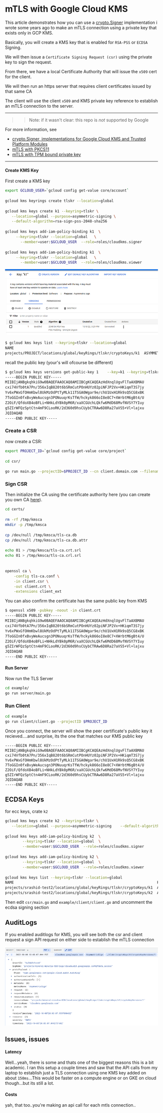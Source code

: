 # mTLS with Google Cloud KMS

This article demonstrates how you can use a [crypto.Signer](https://github.com/salrashid123/signer) implementation i wrote some years ago to make an mTLS connection using a private key that exists only in GCP KMS.

Basically, you will create a KMS key that is enabled for `RSA-PSS` or `ECDSA` Signing. 

We will then issue a `Certificate Signing Request (csr)` using the private key to sign the request.

From there, we have a local Certificate Authority that will issue the `x509` cert for the client.

We will then run an https server that requires client certificates issued by that same CA

The client will use the client `x509` and KMS private key reference to establish an mTLS connection to the server.

---

>> Note: if it wasn't clear: this repo is _not_ supported by Google


For more information, see 

* [crypto.Signer, implementations for Google Cloud KMS and Trusted Platform Modules](https://github.com/salrashid123/signer)
* [mTLS with PKCS11](https://github.com/salrashid123/mtls_pkcs11)
* [mTLS with TPM bound private key](https://github.com/salrashid123/go_tpm_https_embed)

---

#### Create KMS Key
First create a KMS key

```bash
export GCLOUD_USER=`gcloud config get-value core/account`

gcloud kms keyrings create tlskr --location=global

gcloud kms keys create k1 --keyring=tlskr \
   --location=global --purpose=asymmetric-signing \
   --default-algorithm=rsa-sign-pss-2048-sha256

gcloud kms keys add-iam-policy-binding k1  \
     --keyring=tlskr --location=global   \
	   --member=user:$GCLOUD_USER  --role=roles/cloudkms.signer

gcloud kms keys add-iam-policy-binding k1  \
     --keyring=tlskr --location=global   \
	   --member=user:$GCLOUD_USER  --role=roles/cloudkms.viewer
```

![images/tlskr.png](images/tlskr.png)

```bash
$ gcloud kms keys list --keyring=tlskr --location=global
NAME                                                                        PURPOSE          ALGORITHM                 PROTECTION_LEVEL 
projects/PROJECT/locations/global/keyRings/tlskr/cryptoKeys/k1  ASYMMETRIC_SIGN  RSA_SIGN_PSS_2048_SHA256  SOFTWARE
```

recall the public key (your's will ofcourse be different)

```bash
$ gcloud kms keys versions get-public-key 1    --key=k1 --keyring=tlskr   --location=global
-----BEGIN PUBLIC KEY-----
MIIBIjANBgkqhkiG9w0BAQEFAAOCAQ8AMIIBCgKCAQEAzHdXnqlUgvFlTaAXBMAU
cxi74Vfb0tA7Pn/356xIqB820t6bSRmCutPOnHUYz02piNFJP2Vx+HKiqmT3S7jy
Yv6xPWxGfOHmKbwl8UkMzOdPtTyMLk11TSGA0Wgar9e/chU1UxH1Rk9sQ5CG8xBK
7ToGGIn0fxBvyWeAucsgn3PONuuqrKsTfW/hckyk866oI8e8C7+XWrbtM6gBt4/U
Z2OiF/QfdoXB4oBFLi+NHkLdYBk0pM6R/xaXCGUchLQkfw6MdD68MvfNVSY7YIuy
g5ZIrWFQzSptCtn4mF9CLooRK/2d360d9hsCUybCTRAw6D8Ra27aVS5+Vl+lajxu
JQIDAQAB
-----END PUBLIC KEY-----
```

### Create a CSR

now create a CSR:

```bash
export PROJECT_ID=`gcloud config get-value core/project`

cd csr/

go run main.go --projectID=$PROJECT_ID --cn client.domain.com --filename ../certs/client.csr
```

### Sign CSR

Then initialize the CA using the certificate authority here (you can create you own CA [here](https://github.com/salrashid123/ca_scratchpad)).


```bash
cd certs/

rm -rf /tmp/kmsca
mkdir -p /tmp/kmsca

cp /dev/null /tmp/kmsca/tls-ca.db
cp /dev/null /tmp/kmsca/tls-ca.db.attr

echo 01 > /tmp/kmsca/tls-ca.crt.srl
echo 01 > /tmp/kmsca/tls-ca.crl.srl


openssl ca \
    -config tls-ca.conf \
    -in client.csr \
    -out client.crt \
    -extensions client_ext
```

You can also confirm the certificate has the same public key from KMS

```bash
$ openssl x509 -pubkey -noout -in client.crt 
-----BEGIN PUBLIC KEY-----
MIIBIjANBgkqhkiG9w0BAQEFAAOCAQ8AMIIBCgKCAQEAzHdXnqlUgvFlTaAXBMAU
cxi74Vfb0tA7Pn/356xIqB820t6bSRmCutPOnHUYz02piNFJP2Vx+HKiqmT3S7jy
Yv6xPWxGfOHmKbwl8UkMzOdPtTyMLk11TSGA0Wgar9e/chU1UxH1Rk9sQ5CG8xBK
7ToGGIn0fxBvyWeAucsgn3PONuuqrKsTfW/hckyk866oI8e8C7+XWrbtM6gBt4/U
Z2OiF/QfdoXB4oBFLi+NHkLdYBk0pM6R/xaXCGUchLQkfw6MdD68MvfNVSY7YIuy
g5ZIrWFQzSptCtn4mF9CLooRK/2d360d9hsCUybCTRAw6D8Ra27aVS5+Vl+lajxu
JQIDAQAB
-----END PUBLIC KEY-----
```

#### Run Server

Now run the TLS Server

```bash
cd example/
go run server/main.go
```

### Run Client

```bash
cd example
go run client/client.go --projectID $PROJECT_ID
```

Once you connect, the server will show the peer certificate's public key it recieved....and surprise, its the one that matches our KMS public key

```
-----BEGIN PUBLIC KEY-----
MIIBIjANBgkqhkiG9w0BAQEFAAOCAQ8AMIIBCgKCAQEAzHdXnqlUgvFlTaAXBMAU
cxi74Vfb0tA7Pn/356xIqB820t6bSRmCutPOnHUYz02piNFJP2Vx+HKiqmT3S7jy
Yv6xPWxGfOHmKbwl8UkMzOdPtTyMLk11TSGA0Wgar9e/chU1UxH1Rk9sQ5CG8xBK
7ToGGIn0fxBvyWeAucsgn3PONuuqrKsTfW/hckyk866oI8e8C7+XWrbtM6gBt4/U
Z2OiF/QfdoXB4oBFLi+NHkLdYBk0pM6R/xaXCGUchLQkfw6MdD68MvfNVSY7YIuy
g5ZIrWFQzSptCtn4mF9CLooRK/2d360d9hsCUybCTRAw6D8Ra27aVS5+Vl+lajxu
JQIDAQAB
-----END PUBLIC KEY-----
```

## ECDSA Keys

for ecc keys, crate `k2`

```bash
gcloud kms keys create k2 --keyring=tlskr \
   --location=global --purpose=asymmetric-signing    --default-algorithm=ec-sign-p256-sha256

gcloud kms keys add-iam-policy-binding k2  \
        --keyring=tlskr --location=global  \
        --member=user:$GCLOUD_USER  --role=roles/cloudkms.signer

gcloud kms keys add-iam-policy-binding k2 \
        --keyring=tlskr --location=global  \
        --member=user:$GCLOUD_USER  --role=roles/cloudkms.viewer

gcloud kms keys list --keyring=tlskr --location=global
NAME                                                                  PURPOSE          ALGORITHM                 PROTECTION_LEVEL  LABELS  PRIMARY_ID  PRIMARY_STATE
projects/srashid-test2/locations/global/keyRings/tlskr/cryptoKeys/k1  ASYMMETRIC_SIGN  RSA_SIGN_PSS_2048_SHA256  SOFTWARE
projects/srashid-test2/locations/global/keyRings/tlskr/cryptoKeys/k2  ASYMMETRIC_SIGN  EC_SIGN_P256_SHA256       SOFTWARE
```

Then edit `csr/main.go` and `example/client/client.go` and uncomment the ecdsa signing section


## AuditLogs

If you enabled auditlogs for KMS, you will see both the csr and client request a sign API request on either side to establish the mTLS connection

![images/audit_log.png](images/audit_log.png)


## Issues, issues

#### Latency

Well...yeah, there is some and thats one of the biggest reasons this is a bit academic.  I ran this setup a couple times and saw that the API calls from my laptop to establish just a TLS connection using one KMS key added on about `150ms`...This would be faster on a compute engine or on GKE on cloud though...but its still a lot.

#### Costs

yah, that too..you're making an api call for each mtls connection..